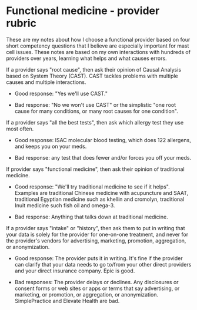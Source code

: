 # Functional medicine - provider rubric

These are my notes about how I choose a functional provider based on four short competency questions that I believe are especially important for mast cell issues. These notes are based on my own interactions with hundreds of providers over years, learning what helps and what causes errors.

If a provider says "root cause", then ask their opinion of Causal Analysis based on System Theory (CAST). CAST tackles problems with multiple causes and multiple interactions.

* Good response: "Yes we'll use CAST."

* Bad response: "No we won't use CAST" or the simplistic "one root cause for many conditions, or many root causes for one condition".

If a provider says "all the best tests", then ask which allergy test they use most often.

* Good response: ISAC molecular blood testing, which does 122 allergens, and keeps you on your meds.

* Bad response: any test that does fewer and/or forces you off your meds.

If provider says "functional medicine", then ask their opinion of traditional medicine.

* Good response: "We'll try traditional medicine to see if it helps". Examples are traditional Chinese medicine with acupuncture and SAAT, traditional Egyptian medicine such as khellin and cromolyn, traditional Inuit medicine such fish oil and omega-3.

* Bad response: Anything that talks down at traditional medicine.

If a provider says "intake" or "history", then ask them to put in writing that your data is solely for the provider for one-on-one treatment, and never for the provider's vendors for advertising, marketing, promotion, aggregation, or anonymization.

* Good response: The provider puts it in writing. It's fine if the provider can clarify that your data needs to go to/from your other direct providers and your direct insurance company. Epic is good.

* Bad responses: The provider delays or declines. Any disclosures or consent forms or web sites or apps or terms that say advertising, or marketing, or promotion, or aggregation, or anonymization. SimplePractice and Elevate Health are bad.
